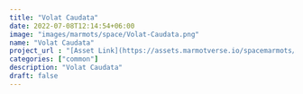 ```yaml
---
title: "Volat Caudata"
date: 2022-07-08T12:14:54+06:00
image: "images/marmots/space/Volat-Caudata.png"
name: "Volat Caudata"
project_url : "[Asset Link](https://assets.marmotverse.io/spacemarmots/highres/1034.png)"
categories: ["common"]
description: "Volat Caudata"
draft: false
---
```

